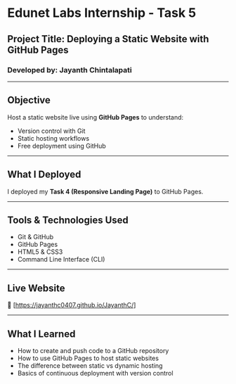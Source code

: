 # Edunet Labs Internship - Task 5

## Project Title: Deploying a Static Website with GitHub Pages

### Developed by: Jayanth Chintalapati

---

## Objective

Host a static website live using **GitHub Pages** to understand:
- Version control with Git
- Static hosting workflows
- Free deployment using GitHub

---

## What I Deployed

I deployed my **Task 4 (Responsive Landing Page)** to GitHub Pages.

---

## Tools & Technologies Used

- Git & GitHub
- GitHub Pages
- HTML5 & CSS3
- Command Line Interface (CLI)

---

## Live Website

🔗  [https://jayanthc0407.github.io/JayanthC/]

---

## What I Learned

- How to create and push code to a GitHub repository
- How to use GitHub Pages to host static websites
- The difference between static vs dynamic hosting
- Basics of continuous deployment with version control
